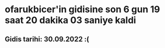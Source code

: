 # ofarukbicer'in gidisine son 6 gun 19 saat 20 dakika 03 saniye kaldi

## Gidis tarihi: 30.09.2022 :(